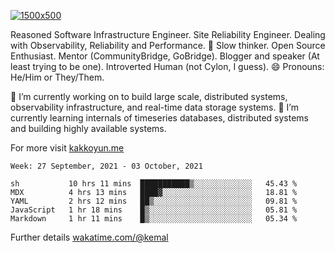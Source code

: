 [![1500x500](https://user-images.githubusercontent.com/536449/87228151-7d711200-c39f-11ea-9cd5-a511464c430f.jpeg "Kemal Akkoyun")](https://github.com/kakkoyun)

<!--
**kakkoyun/kakkoyun** is a ✨ _special_ ✨ repository because its `README.md` (this file) appears on your GitHub profile.

Here are some ideas to get you started:

- 🔭 I’m currently working on ...
- 🌱 I’m currently learning ...
- 👯 I’m looking to collaborate on ...
- 🤔 I’m looking for help with ...
- 💬 Ask me about ...
- 📫 How to reach me: ...
- 😄 Pronouns: ...
- ⚡ Fun fact: ...

<table border="0">
  <tbody>
    <tr valign="top">
      <td width="50%" align="center">
        <img src="https://github-readme-stats.vercel.app/api?username=kakkoyun&show_icons=true&count_private=true&theme=gotham&layout=default" />
      </td>
      <td width="50%" align="center">
        <img src="https://github-readme-stats.vercel.app/api/wakatime?username=kemal&theme=gotham&layout=default" />
      </td>
    </tr>
  </tbody>
</table>
-->


Reasoned Software Infrastructure Engineer. Site Reliability Engineer. Dealing with Observability, Reliability and Performance. 
🤔 Slow thinker. Open Source Enthusiast. Mentor (CommunityBridge, GoBridge). Blogger and speaker (At least trying to be one). 
Introverted Human (not Cylon, I guess). 😄 Pronouns: He/Him or They/Them.

🔭 I’m currently working on to build large scale, distributed systems, observability infrastructure, and real-time data storage systems.
🌱 I’m currently learning internals of timeseries databases, distributed systems and building highly available systems.

For more visit [kakkoyun.me](https://kakkoyun.me)

<!--START_SECTION:waka-->
```text
Week: 27 September, 2021 - 03 October, 2021

sh           10 hrs 11 mins  ███████████▒░░░░░░░░░░░░░   45.43 % 
MDX          4 hrs 13 mins   ████▓░░░░░░░░░░░░░░░░░░░░   18.81 % 
YAML         2 hrs 12 mins   ██▒░░░░░░░░░░░░░░░░░░░░░░   09.81 % 
JavaScript   1 hr 18 mins    █▒░░░░░░░░░░░░░░░░░░░░░░░   05.81 % 
Markdown     1 hr 11 mins    █▒░░░░░░░░░░░░░░░░░░░░░░░   05.34 % 
```
<!--END_SECTION:waka-->

Further details [wakatime.com/@kemal](https://wakatime.com/@kemal)
